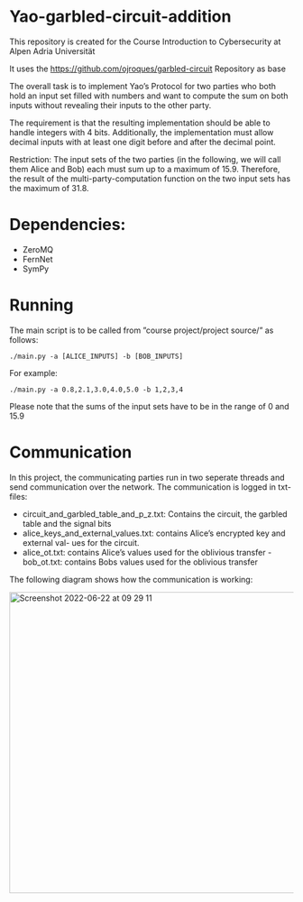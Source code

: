 # Yao-garbled-circuit-addition

This repository is created for the Course Introduction to Cybersecurity at Alpen Adria Universität 

It uses the https://github.com/ojroques/garbled-circuit Repository as base


The overall task is to implement Yao’s Protocol for two parties who both hold an input set filled with numbers and want to compute the sum on both inputs without revealing their inputs to the other party.

The requirement is that the resulting implementation should be able to handle integers with 4 bits. Additionally, the implementation must allow decimal inputs with at least one digit before and after the decimal point.



Restriction: The input sets of the two parties (in the following, we will call them Alice and Bob) each must sum up to a maximum of 15.9. Therefore, the result of the multi-party-computation function on the two input sets has the maximum of 31.8.


# Dependencies: 
- ZeroMQ
- FernNet
- SymPy


# Running

The main script is to be called from ”course project/project source/” as follows:

    ./main.py -a [ALICE_INPUTS] -b [BOB_INPUTS]
    
For example:

    ./main.py -a 0.8,2.1,3.0,4.0,5.0 -b 1,2,3,4
    
Please note that the sums of the input sets have to be in the range of 0 and 15.9

# Communication
In this project, the communicating parties run in two seperate threads and send communication over the network. The communication is logged in txt-files:

- circuit_and_garbled_table_and_p_z.txt: Contains the circuit, the garbled table and
the signal bits 
- alice_keys_and_external_values.txt: contains Alice’s encrypted key and external val-
ues for the circuit. 
- alice_ot.txt: contains Alice’s values used for the oblivious transfer
-bob_ot.txt: contains Bobs values used for the oblivious transfer

The following diagram shows how the communication is working: 


<img width="534" alt="Screenshot 2022-06-22 at 09 29 11" src="https://user-images.githubusercontent.com/63359071/174971235-c8753494-d941-4989-9f06-c84eac60c0c7.png">

